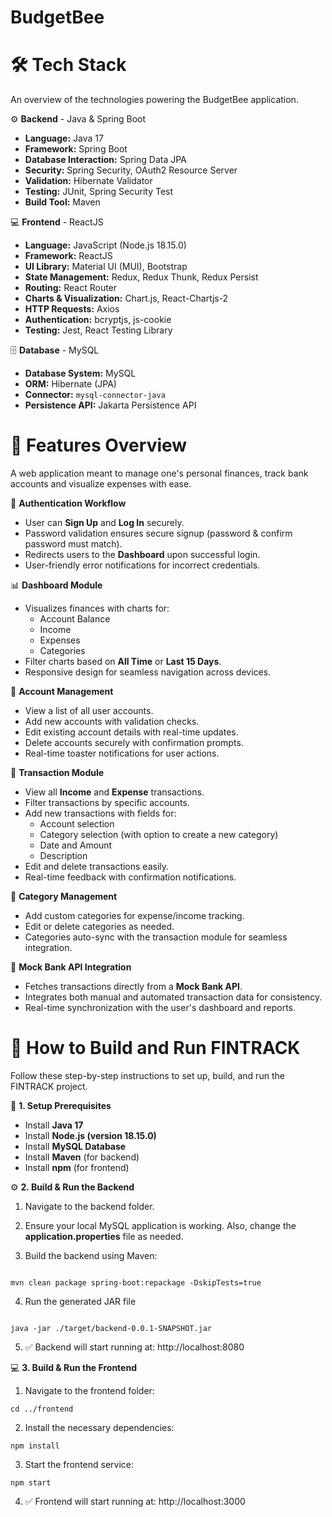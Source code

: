 
# **BudgetBee**


# 🛠️ **Tech Stack**

An overview of the technologies powering the BudgetBee application.


⚙️ **Backend** - Java & Spring Boot

- **Language:** Java 17  
- **Framework:** Spring Boot  
- **Database Interaction:** Spring Data JPA  
- **Security:** Spring Security, OAuth2 Resource Server  
- **Validation:** Hibernate Validator  
- **Testing:** JUnit, Spring Security Test  
- **Build Tool:** Maven  


💻 **Frontend** - ReactJS

- **Language:** JavaScript (Node.js 18.15.0)  
- **Framework:** ReactJS  
- **UI Library:** Material UI (MUI), Bootstrap  
- **State Management:** Redux, Redux Thunk, Redux Persist  
- **Routing:** React Router  
- **Charts & Visualization:** Chart.js, React-Chartjs-2  
- **HTTP Requests:** Axios  
- **Authentication:** bcryptjs, js-cookie  
- **Testing:** Jest, React Testing Library  



🗄️ **Database** - MySQL

- **Database System:** MySQL  
- **ORM:** Hibernate (JPA)  
- **Connector:** `mysql-connector-java`  
- **Persistence API:** Jakarta Persistence API  



# 🚀 **Features Overview**

A web application meant to manage one's personal finances, track bank accounts and visualize expenses with ease.  


🔐 **Authentication Workflow**

- User can **Sign Up** and **Log In** securely.  
- Password validation ensures secure signup (password & confirm password must match).  
- Redirects users to the **Dashboard** upon successful login.  
- User-friendly error notifications for incorrect credentials.  


📊 **Dashboard Module**

- Visualizes finances with charts for:  
  - Account Balance  
  - Income  
  - Expenses  
  - Categories  
- Filter charts based on **All Time** or **Last 15 Days**.  
- Responsive design for seamless navigation across devices.  


📂 **Account Management**

- View a list of all user accounts.  
- Add new accounts with validation checks.  
- Edit existing account details with real-time updates.  
- Delete accounts securely with confirmation prompts.  
- Real-time toaster notifications for user actions.  


💸 **Transaction Module**

- View all **Income** and **Expense** transactions.  
- Filter transactions by specific accounts.  
- Add new transactions with fields for:  
  - Account selection  
  - Category selection (with option to create a new category)  
  - Date and Amount  
  - Description  
- Edit and delete transactions easily.  
- Real-time feedback with confirmation notifications.  


📁 **Category Management**

- Add custom categories for expense/income tracking.  
- Edit or delete categories as needed.  
- Categories auto-sync with the transaction module for seamless integration.  



🔄 **Mock Bank API Integration**

- Fetches transactions directly from a **Mock Bank API**.  
- Integrates both manual and automated transaction data for consistency.  
- Real-time synchronization with the user's dashboard and reports.  


# 🚀 **How to Build and Run FINTRACK**

Follow these step-by-step instructions to set up, build, and run the FINTRACK project.


🔧 **1. Setup Prerequisites**

- Install **Java 17**  
- Install **Node.js (version 18.15.0)**  
- Install **MySQL Database**  
- Install **Maven** (for backend)  
- Install **npm** (for frontend)  







⚙️ **2. Build & Run the Backend**

1. Navigate to the backend folder. 

2. Ensure your local MySQL application is working. Also, change the **application.properties** file as needed.
   
3. Build the backend using Maven:

```

mvn clean package spring-boot:repackage -DskipTests=true

```

4. Run the generated JAR file

```

java -jar ./target/backend-0.0.1-SNAPSHOT.jar

```

5. ✅ Backend will start running at: http://localhost:8080








💻 **3. Build & Run the Frontend**

1. Navigate to the frontend folder:

```
cd ../frontend

```

2. Install the necessary dependencies:

```
npm install

```

3. Start the frontend service:

```
npm start

```

4. ✅ Frontend will start running at: http://localhost:3000





